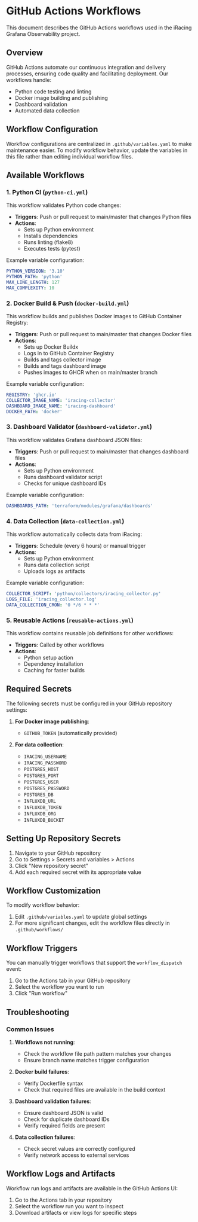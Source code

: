 # GitHub Actions Workflows

This document describes the GitHub Actions workflows used in the iRacing Grafana Observability project.

## Overview

GitHub Actions automate our continuous integration and delivery processes, ensuring code quality and facilitating deployment. Our workflows handle:

- Python code testing and linting
- Docker image building and publishing
- Dashboard validation
- Automated data collection

## Workflow Configuration

Workflow configurations are centralized in `.github/variables.yaml` to make maintenance easier. To modify workflow behavior, update the variables in this file rather than editing individual workflow files.

## Available Workflows

### 1. Python CI (`python-ci.yml`)

This workflow validates Python code changes:

- **Triggers**: Push or pull request to main/master that changes Python files
- **Actions**:
  - Sets up Python environment
  - Installs dependencies
  - Runs linting (flake8)
  - Executes tests (pytest)

Example variable configuration:
```yaml
PYTHON_VERSION: '3.10'
PYTHON_PATH: 'python'
MAX_LINE_LENGTH: 127
MAX_COMPLEXITY: 10
```

### 2. Docker Build & Push (`docker-build.yml`)

This workflow builds and publishes Docker images to GitHub Container Registry:

- **Triggers**: Push or pull request to main/master that changes Docker files
- **Actions**:
  - Sets up Docker Buildx
  - Logs in to GitHub Container Registry
  - Builds and tags collector image
  - Builds and tags dashboard image
  - Pushes images to GHCR when on main/master branch

Example variable configuration:
```yaml
REGISTRY: 'ghcr.io'
COLLECTOR_IMAGE_NAME: 'iracing-collector'
DASHBOARD_IMAGE_NAME: 'iracing-dashboard'
DOCKER_PATH: 'docker'
```

### 3. Dashboard Validator (`dashboard-validator.yml`)

This workflow validates Grafana dashboard JSON files:

- **Triggers**: Push or pull request to main/master that changes dashboard files
- **Actions**:
  - Sets up Python environment
  - Runs dashboard validator script
  - Checks for unique dashboard IDs

Example variable configuration:
```yaml
DASHBOARDS_PATH: 'terraform/modules/grafana/dashboards'
```

### 4. Data Collection (`data-collection.yml`)

This workflow automatically collects data from iRacing:

- **Triggers**: Schedule (every 6 hours) or manual trigger
- **Actions**:
  - Sets up Python environment
  - Runs data collection script
  - Uploads logs as artifacts

Example variable configuration:
```yaml
COLLECTOR_SCRIPT: 'python/collectors/iracing_collector.py'
LOGS_FILE: 'iracing_collector.log'
DATA_COLLECTION_CRON: '0 */6 * * *'
```

### 5. Reusable Actions (`reusable-actions.yml`)

This workflow contains reusable job definitions for other workflows:

- **Triggers**: Called by other workflows
- **Actions**:
  - Python setup action
  - Dependency installation
  - Caching for faster builds

## Required Secrets

The following secrets must be configured in your GitHub repository settings:

1. **For Docker image publishing**:
   - `GITHUB_TOKEN` (automatically provided)

2. **For data collection**:
   - `IRACING_USERNAME`
   - `IRACING_PASSWORD`
   - `POSTGRES_HOST`
   - `POSTGRES_PORT`
   - `POSTGRES_USER`
   - `POSTGRES_PASSWORD`
   - `POSTGRES_DB`
   - `INFLUXDB_URL`
   - `INFLUXDB_TOKEN`
   - `INFLUXDB_ORG`
   - `INFLUXDB_BUCKET`

## Setting Up Repository Secrets

1. Navigate to your GitHub repository
2. Go to Settings > Secrets and variables > Actions
3. Click "New repository secret"
4. Add each required secret with its appropriate value

## Workflow Customization

To modify workflow behavior:

1. Edit `.github/variables.yaml` to update global settings
2. For more significant changes, edit the workflow files directly in `.github/workflows/`

## Workflow Triggers

You can manually trigger workflows that support the `workflow_dispatch` event:

1. Go to the Actions tab in your GitHub repository
2. Select the workflow you want to run
3. Click "Run workflow"

## Troubleshooting

### Common Issues

1. **Workflows not running**:
   - Check the workflow file path pattern matches your changes
   - Ensure branch name matches trigger configuration

2. **Docker build failures**:
   - Verify Dockerfile syntax
   - Check that required files are available in the build context

3. **Dashboard validation failures**:
   - Ensure dashboard JSON is valid
   - Check for duplicate dashboard IDs
   - Verify required fields are present

4. **Data collection failures**:
   - Check secret values are correctly configured
   - Verify network access to external services

## Workflow Logs and Artifacts

Workflow run logs and artifacts are available in the GitHub Actions UI:

1. Go to the Actions tab in your repository
2. Select the workflow run you want to inspect
3. Download artifacts or view logs for specific steps